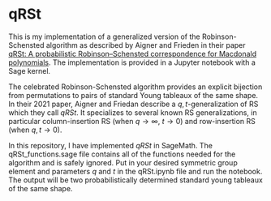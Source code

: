 # qRSt
This is my implementation of a generalized version of the Robinson-Schensted algorithm as described by Aigner and Frieden in their paper [qRSt: A probabilistic Robinson–Schensted correspondence for Macdonald polynomials](https://arxiv.org/pdf/2104.13846). The implementation is provided in a Jupyter notebook with a Sage kernel.

The celebrated Robinson-Schensted algorithm provides an explicit bijection from permutations to pairs of standard Young tableaux of the same shape. In their 2021 paper, Aigner and Friedan describe a $q,t$-generalization of RS which they call $qRSt$. It specializes to several known RS generalizations, in particular column-insertion RS (when $q \to \infty$, $t \to 0$) and row-insertion RS (when $q, t \to 0$). 

In this repository, I have implemented $qRSt$ in SageMath. The qRSt_functions.sage file contains all of the functions needed for the algorithm and is safely ignored. Put in your desired symmetric group element and parameters $q$ and $t$ in the qRSt.ipynb file and run the notebook. The output will be two probabilistically determined standard young tableaux of the same shape.
